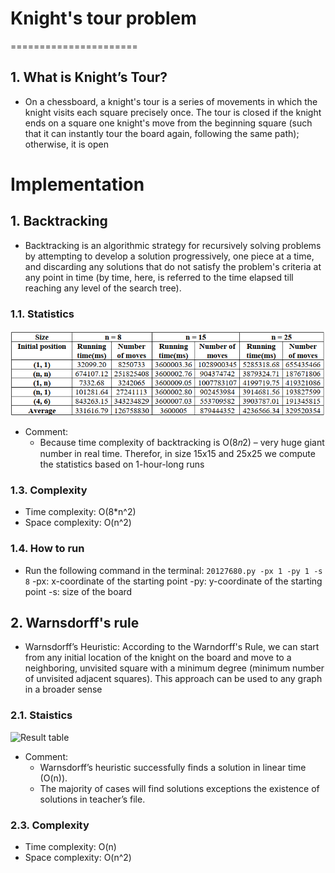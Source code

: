 

# Knight's tour problem 
======================
## 1. What is Knight’s Tour?
- On a chessboard, a knight's tour is a series of movements in which
the knight visits each square precisely once. The tour is closed if the
knight ends on a square one knight's move from the beginning
square (such that it can instantly tour the board again, following the
same path); otherwise, it is open

# Implementation
## 1. Backtracking
- Backtracking is an algorithmic strategy for recursively
solving problems by attempting to develop a solution progressively, one piece
at a time, and discarding any solutions that do not satisfy the problem's criteria
at any point in time (by time, here, is referred to the time elapsed till reaching
any level of the search tree).

### 1.1. Statistics
![Result table](../OUTPUT/result_backtrack.png)

- Comment:  
    - Because time complexity of backtracking is O(8𝑛2) – very huge giant number in real time. Therefor, in size 15x15 and 25x25 we compute the statistics based on 1-hour-long runs
### 1.3. Complexity
- Time complexity: O(8*n^2)
- Space complexity: O(n^2)

### 1.4. How to run
- Run the following command in the terminal:
```20127680.py -px 1 -py 1 -s 8```
-px: x-coordinate of the starting point
-py: y-coordinate of the starting point
-s: size of the board

## 2. Warnsdorff's rule
- Warnsdorff’s Heuristic: According to the Warndorff's Rule, we can start
from any initial location of the knight on the board and move to a neighboring,
unvisited square with a minimum degree (minimum number of unvisited
adjacent squares). This approach can be used to any graph in a broader sense

### 2.1. Staistics
![Result table](../OUTPUT/result_heuristic.png)

- Comment:  
    - Warnsdorff’s heuristic successfully finds a solution in linear time
    (O(n)).
    - The majority of cases will find solutions exceptions the existence of
    solutions in teacher’s file.

### 2.3. Complexity
- Time complexity: O(n)
- Space complexity: O(n^2)